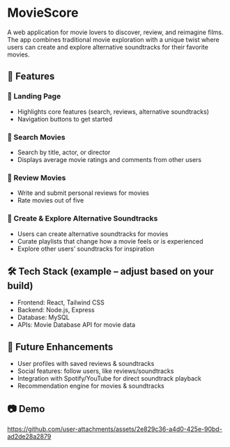 # MovieScore

A web application for movie lovers to discover, review, and reimagine films. The app combines traditional movie exploration with a unique twist where users can create and explore alternative soundtracks for their favorite movies.

## 🚀 Features
### 🔹 Landing Page

- Highlights core features (search, reviews, alternative soundtracks)
- Navigation buttons to get started

### 🔹 Search Movies

- Search by title, actor, or director
- Displays average movie ratings and comments from other users

### 🔹 Review Movies

- Write and submit personal reviews for movies
- Rate movies out of five

### 🔹 Create & Explore Alternative Soundtracks

- Users can create alternative soundtracks for movies
- Curate playlists that change how a movie feels or is experienced
- Explore other users’ soundtracks for inspiration

## 🛠️ Tech Stack (example – adjust based on your build)

- Frontend: React, Tailwind CSS
- Backend: Node.js, Express
- Database: MySQL
- APIs: Movie Database API for movie data

## 📌 Future Enhancements

- User profiles with saved reviews & soundtracks
- Social features: follow users, like reviews/soundtracks
- Integration with Spotify/YouTube for direct soundtrack playback
- Recommendation engine for movies & soundtracks

## 📷 Demo 

https://github.com/user-attachments/assets/2e829c36-a4d0-425e-90bd-ad2de28a2879

